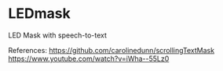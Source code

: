 # LEDmask
LED Mask with speech-to-text

References:
https://github.com/carolinedunn/scrollingTextMask
https://www.youtube.com/watch?v=iWha--55Lz0
